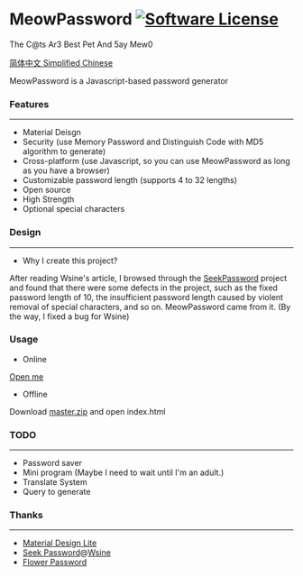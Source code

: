 # MeowPassword [![Software License](https://img.shields.io/badge/license-MIT-brightgreen.svg)](https://github.com/MeowCat-Studio/GooTool/blob/master/LICENSE)
The C@ts Ar3 Best Pet And 5ay Mew0

[简体中文 Simplified Chinese](README_cn.md)

MeowPassword is a Javascript-based password generator

### Features
-----------
- Material Deisgn
- Security (use Memory Password and Distinguish Code with MD5 algorithm to generate)
- Cross-platform (use Javascript, so you can use MeowPassword as long as you have a browser)
- Customizable password length (supports 4 to 32 lengths)
- Open source
- High Strength
- Optional special characters

### Design
-----------
- Why I create this project?

After reading Wsine's article, I browsed through the [SeekPassword](https://github.com/Wsine/seekpassword) project and found that there were some defects in the project, such as the fixed password length of 10, the insufficient password length caused by violent removal of special characters, and so on. MeowPassword came from it. (By the way, I fixed a bug for Wsine)

### Usage
- Online

[Open me](http://password.meowcat.org/)

- Offline

Download [master.zip](https://github.com/MeowCat-Studio/MeowPassword/archive/master.zip) and open index.html

### TODO
-----------
- Password saver
- Mini program (Maybe I need to wait until I'm an adult.)
- Translate System
- Query to generate

### Thanks
-----------
- [Material Design Lite](https://getmdl.io/)
- [Seek Password](https://github.com/Wsine/seekpassword)@[Wsine](https://github.com/Wsine/)
- [Flower Password](https://flowerpassword.com/)
